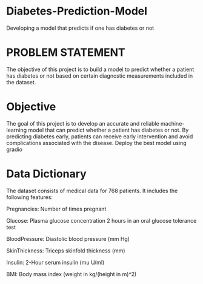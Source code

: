 # Diabetes-Prediction-Model
Developing a model that predicts if one has diabetes or not

# PROBLEM STATEMENT

The objective of this project is to build a model to predict whether a patient has diabetes or not based on certain diagnostic measurements included in the dataset.

# Objective

The goal of this project is to develop an accurate and reliable machine-learning model that can predict whether a patient has diabetes or not. By predicting diabetes early, patients can receive early intervention and avoid complications associated with the disease. Deploy the best model using gradio

# Data Dictionary

The dataset consists of medical data for 768 patients. It includes the following features:

Pregnancies: Number of times pregnant

Glucose: Plasma glucose concentration 2 hours in an oral glucose tolerance test

BloodPressure: Diastolic blood pressure (mm Hg)

SkinThickness: Triceps skinfold thickness (mm)

Insulin: 2-Hour serum insulin (mu U/ml)

BMI: Body mass index (weight in kg/(height in m)^2)
